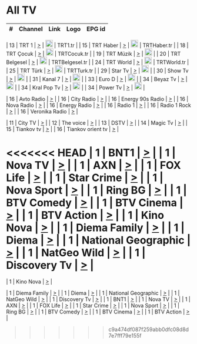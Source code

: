 <h1>All TV</h1>

| #   | Channel        | Link  | Logo | EPG id |
|:---:|:--------------:|:-----:|:----:|:------:|

| 13  | TRT 1            | [>](https://tv-trt1.medya.trt.com.tr/master.m3u8) | <img height="20" src="https://i.imgur.com/j786OLG.png"/> | TRT1.tr |
| 15  | TRT Haber        | [>](https://tv-trthaber.medya.trt.com.tr/master.m3u8) | <img height="20" src="https://i.imgur.com/OVfo8Ab.png"/> | TRTHaber.tr |
| 18  | TRT Çocuk        | [>](https://tv-trtcocuk.medya.trt.com.tr/master.m3u8) | <img height="20" src="https://i.imgur.com/QLFmD6d.png"/> | TRTCocuk.tr |
| 19  | TRT Müzik        | [>](https://tv-trtmuzik.medya.trt.com.tr/master.m3u8) | <img height="20" src="https://i.imgur.com/fIVFCEd.png"/> |
| 20  | TRT Belgesel     | [>](https://tv-trtbelgesel.medya.trt.com.tr/master.m3u8) | <img height="20" src="https://i.imgur.com/MGO87pe.png"/> | TRTBelgesel.tr |
| 24  | TRT World        | [>](https://tv-trtworld.medya.trt.com.tr/master.m3u8) | <img height="20" src="https://i.imgur.com/JEA2xpv.png"/> | TRTWorld.tr |
| 25  | TRT Türk         | [>](https://tv-trtturk.medya.trt.com.tr/master.m3u8) | <img height="20" src="https://i.imgur.com/OSTOQNw.png"/> | TRTTurk.tr |
| 29  | Star Tv   | [>](https://dogus-live.daioncdn.net/startv/startv_360p.m3u8) | <img height="20" src="https://i.imgur.com/IebUZx1.png"/> |
| 30  | Show Tv     | [>](https://ciner-live.daioncdn.net/showtv/showtv.m3u8) | <img height="20" src="https://i.imgur.com/IebUZx1.png"/> |
| 31  | Kanal 7     | [>](https://kanal7-live.daioncdn.net/kanal7/kanal7.m3u8) | <img height="20" src="https://i.imgur.com/IebUZx1.png"/> |
| 33  | Euro D    | [>](https://www.youtube.com/user/KanalD/live) | <img height="20" src="https://i.imgur.com/IebUZx1.png"/> |
| 34  | Beyaz Tv     | [>](https://beyaztv-live.daioncdn.net/beyaztv/beyaztv.m3u8) | <img height="20" src="https://i.imgur.com/IebUZx1.png"/> |
| 34  | Kral Pop Tv     | [>](https://www.youtube.com/watch?v=GuFTuKoXepw) | <img height="20" src="https://i.imgur.com/IebUZx1.png"/> |
| 34  | Power Tv     | [>](https://livetv.powerapp.com.tr/powerTV/powerhd.smil/chunklist.m3u8) | <img height="20" src="https://i.imgur.com/IebUZx1.png"/> |

| 16  | Avto Radio | [>](http://stream.metacast.eu/avtoradio.mp3.m3u) |
| 16  | City Radio | [>](http://stream.metacast.eu/city.aac.m3u) |
| 16  | Energy 90s Radio | [>](http://stream.metacast.eu/energy-90s.m3u) |
| 16  | Nova Radio | [>](http://stream.metacast.eu/nova.aac.m3u) |
| 16  | Energy Radio | [>](http://stream.metacast.eu/nrj.aac.m3u) |
| 16  | Radio 1 | [>](http://stream.metacast.eu/radio1.aac.m3u) |
| 16  | Radio 1 Rock | [>](http://stream.metacast.eu/radio1rock.aac.m3u) |
| 16  | Veronika Radio | [>](http://stream.metacast.eu/veronika.aac.m3u) |

| 11  | City TV | [>](https://tv.city.bg/play/tshls/citytv/index.m3u8) |
| 12  | The voice | [>](https://bss1.neterra.tv/thevoice/thevoice.m3u8) |
| 13  | DSTV | [>](http://46.249.95.140:8081/hls/data.m3u8) |
| 14  | Magic Tv | [>](https://bss1.neterra.tv/magictv/magictv.m3u8) |
| 15  | Tiankov tv | [>](https://streamer103.neterra.tv/tiankov-folk/live.m3u8) |
| 16  | Tiankov orient tv | [>](https://streamer103.neterra.tv/tiankov-orient/live.m3u8) |

<<<<<<< HEAD
| 1 | BNT1 | [>](https://ymkaya.xyz:36798/tv/bnt1/playlist.m3u8?wmsAuthSign=c2VydmVyX3RpbWU9Ny80LzIwMjUgNjo0NjoyNCBQTSZoYXNoX3ZhbHVlPWo4blo2ZVNEcmt6UFBxQXJrWWwvMkE9PSZ2YWxpZG1pbnV0ZXM9NjA=) |
| 1 | Nova TV | [>](https://ymkaya.xyz:36798/tv/novatv/playlist.m3u8?wmsAuthSign=c2VydmVyX3RpbWU9Ny80LzIwMjUgNjo0NjozNCBQTSZoYXNoX3ZhbHVlPUUwRzUwbHZtMU15eThUd1hBMDYvcGc9PSZ2YWxpZG1pbnV0ZXM9NjA=) |
| 1 | AXN | [>](https://ymkaya.xyz:36798/tv/axn/playlist.m3u8?wmsAuthSign=c2VydmVyX3RpbWU9Ny80LzIwMjUgNjo0Njo0NCBQTSZoYXNoX3ZhbHVlPTFTRFZEMkVIS3R5a1FSVHV0WldHaFE9PSZ2YWxpZG1pbnV0ZXM9NjA=) |
| 1 | FOX Life | [>](https://ymkaya.xyz:36798/tv/foxlife/playlist.m3u8?wmsAuthSign=c2VydmVyX3RpbWU9Ny80LzIwMjUgNjo0Njo1NCBQTSZoYXNoX3ZhbHVlPWNSeXNodmZGRHpqcjNyaVlyYXUwNkE9PSZ2YWxpZG1pbnV0ZXM9NjA=) |
| 1 | Star Crime | [>](https://ymkaya.xyz:36798/tv/foxcrime/playlist.m3u8?wmsAuthSign=c2VydmVyX3RpbWU9Ny80LzIwMjUgNjo0NzowNCBQTSZoYXNoX3ZhbHVlPTQ0RFdNSGZHVHpUNDFIQjBYMExEcmc9PSZ2YWxpZG1pbnV0ZXM9NjA=) |
| 1 | Nova Sport | [>](https://ymkaya.xyz:36798/tv/novasport/playlist.m3u8?wmsAuthSign=c2VydmVyX3RpbWU9Ny80LzIwMjUgNjo0NzoxMyBQTSZoYXNoX3ZhbHVlPU15cmk0UkM0NEZZTGRLOEZCalBXZnc9PSZ2YWxpZG1pbnV0ZXM9NjA=) |
| 1 | Ring BG | [>](https://ymkaya.xyz:36798/tv/ringbg/playlist.m3u8?wmsAuthSign=c2VydmVyX3RpbWU9Ny80LzIwMjUgNjo0NzoyMyBQTSZoYXNoX3ZhbHVlPWY0a0p1bkZDck9qaFVPN2l0ako2WkE9PSZ2YWxpZG1pbnV0ZXM9NjA=) |
| 1 | BTV Comedy | [>](https://ymkaya.xyz:36798/tv/btvcomedy/playlist.m3u8?wmsAuthSign=c2VydmVyX3RpbWU9Ny80LzIwMjUgNjo0NzozMyBQTSZoYXNoX3ZhbHVlPUsxTGdLQlo4V0RkMlpYNTFaMWJyZFE9PSZ2YWxpZG1pbnV0ZXM9NjA=) |
| 1 | BTV Cinema | [>](https://ymkaya.xyz:36798/tv/btvcinema/playlist.m3u8?wmsAuthSign=c2VydmVyX3RpbWU9Ny80LzIwMjUgNjo0Nzo0MiBQTSZoYXNoX3ZhbHVlPUNqOTI5RU1FeVhLRGlzbGU2SWhkaFE9PSZ2YWxpZG1pbnV0ZXM9NjA=) |
| 1 | BTV Action | [>](https://ymkaya.xyz:36798/tv/btvaction/playlist.m3u8?wmsAuthSign=c2VydmVyX3RpbWU9Ny80LzIwMjUgNjo0Nzo1MiBQTSZoYXNoX3ZhbHVlPXlOR1Jyd3lXbk82ZllFUnVuTEl5SlE9PSZ2YWxpZG1pbnV0ZXM9NjA=) |
| 1 | Kino Nova | [>](https://ymkaya.xyz:36798/tv/kinonova/playlist.m3u8?wmsAuthSign=c2VydmVyX3RpbWU9Ny80LzIwMjUgNjo0ODowMiBQTSZoYXNoX3ZhbHVlPUo1SFFhTlJrdnhHeFVkWU80aGRjUUE9PSZ2YWxpZG1pbnV0ZXM9NjA=) |
| 1 | Diema Family | [>](https://ymkaya.xyz:36798/tv/diemafamily/playlist.m3u8?wmsAuthSign=c2VydmVyX3RpbWU9Ny80LzIwMjUgNjo0ODoxMSBQTSZoYXNoX3ZhbHVlPXo2NkRwTmpMZmt1R2krY0NmTGVPdFE9PSZ2YWxpZG1pbnV0ZXM9NjA=) |
| 1 | Diema | [>](https://ymkaya.xyz:36798/tv/diema/playlist.m3u8?wmsAuthSign=c2VydmVyX3RpbWU9Ny80LzIwMjUgNjo0ODoyMSBQTSZoYXNoX3ZhbHVlPXQ4cTIzU2FFMGNvWUtxenkvTHMwWHc9PSZ2YWxpZG1pbnV0ZXM9NjA=) |
| 1 | National Geographic | [>](https://ymkaya.xyz:36798/tv/natgeo/playlist.m3u8?wmsAuthSign=c2VydmVyX3RpbWU9Ny80LzIwMjUgNjo0ODozMCBQTSZoYXNoX3ZhbHVlPVgvaVBURlJXL0hobkJpaXpSQUN3Y0E9PSZ2YWxpZG1pbnV0ZXM9NjA=) |
| 1 | NatGeo Wild | [>](https://ymkaya.xyz:36798/tv/natgeowild/playlist.m3u8?wmsAuthSign=c2VydmVyX3RpbWU9Ny80LzIwMjUgNjo0ODo0MSBQTSZoYXNoX3ZhbHVlPXUrcytNSmw5aVpBZ05zdVpyb0Mwemc9PSZ2YWxpZG1pbnV0ZXM9NjA=) |
| 1 | Discovery Tv | [>](https://ymkaya.xyz:36798/tv/discovery/playlist.m3u8?wmsAuthSign=c2VydmVyX3RpbWU9Ny80LzIwMjUgNjo0ODo1MiBQTSZoYXNoX3ZhbHVlPUtpaS95UjA1MEpjQlZicXFEYWtZT2c9PSZ2YWxpZG1pbnV0ZXM9NjA=) |
=======


| 1 | Kino Nova | [>](https://ymkaya.xyz:11336/tv/kinonova/playlist.m3u8?wmsAuthSign=c2VydmVyX3RpbWU9MS8yLzIwMjUgNDo0MDoyMCBBTSZoYXNoX3ZhbHVlPWlFS1FrWEtMMVRFM3l5YklUWUJQUHc9PSZ2YWxpZG1pbnV0ZXM9NjA=) |

| 1 | Diema Family | [>](https://ymkaya.xyz:11336/tv/diemafamily/playlist.m3u8?wmsAuthSign=c2VydmVyX3RpbWU9MS8yLzIwMjUgNDo0MDozMCBBTSZoYXNoX3ZhbHVlPUVUaTVKTldvZTF5WVVCM0YwL21kaXc9PSZ2YWxpZG1pbnV0ZXM9NjA=) |
| 1 | Diema | [>](https://ymkaya.xyz:11336/tv/diema/playlist.m3u8?wmsAuthSign=c2VydmVyX3RpbWU9MS8yLzIwMjUgNDo0MDo0MCBBTSZoYXNoX3ZhbHVlPVlYMWVJT2NuUjNpUTBsaytEUFFOS2c9PSZ2YWxpZG1pbnV0ZXM9NjA=) |
| 1 | National Geographic | [>](https://ymkaya.xyz:11336/tv/natgeo/playlist.m3u8?wmsAuthSign=c2VydmVyX3RpbWU9MS8yLzIwMjUgNDo0MTo0MSBBTSZoYXNoX3ZhbHVlPTJQTlVmcG5nYWx0M013eUhGRGxnd0E9PSZ2YWxpZG1pbnV0ZXM9NjA=) |
| 1 | NatGeo Wild | [>](https://ymkaya.xyz:11336/tv/natgeowild/playlist.m3u8?wmsAuthSign=c2VydmVyX3RpbWU9MS8yLzIwMjUgNDo0MTo1MSBBTSZoYXNoX3ZhbHVlPVl1OXZaTTliN0hGWEN3eDBYd1duNkE9PSZ2YWxpZG1pbnV0ZXM9NjA=) |
| 1 | Discovery Tv | [>](https://ymkaya.xyz:11336/tv/discovery/playlist.m3u8?wmsAuthSign=c2VydmVyX3RpbWU9MS8yLzIwMjUgNDo0MjowMSBBTSZoYXNoX3ZhbHVlPWtBQmdLNlY2RmQwWElzMVYzSDJyVkE9PSZ2YWxpZG1pbnV0ZXM9NjA=) |
| 1 | BNT1 | [>](https://ymkaya.xyz:11336/tv/bnt1/playlist.m3u8?wmsAuthSign=c2VydmVyX3RpbWU9MS8yLzIwMjUgNDozODozOCBBTSZoYXNoX3ZhbHVlPVVrMVlRQXpJWlhYeUh6ZFVpSC9NMUE9PSZ2YWxpZG1pbnV0ZXM9NjA=) |
| 1 | Nova TV | [>](https://ymkaya.xyz:11336/tv/novatv/playlist.m3u8?wmsAuthSign=c2VydmVyX3RpbWU9MS8yLzIwMjUgNDozODo0OCBBTSZoYXNoX3ZhbHVlPUVxQjh1a0ZzYkVGZU8zZDFGTzdreVE9PSZ2YWxpZG1pbnV0ZXM9NjA=) |
| 1 | AXN | [>](https://ymkaya.xyz:11336/tv/axn/playlist.m3u8?wmsAuthSign=c2VydmVyX3RpbWU9MS8yLzIwMjUgNDozODo1OCBBTSZoYXNoX3ZhbHVlPUpkWStGY1hkNXhaOVpPZ0thQ0FZL3c9PSZ2YWxpZG1pbnV0ZXM9NjA=) |
| 1 | FOX Life | [>](https://ymkaya.xyz:11336/tv/foxlife/playlist.m3u8?wmsAuthSign=c2VydmVyX3RpbWU9MS8yLzIwMjUgNDozOToxMCBBTSZoYXNoX3ZhbHVlPWt1ZDc1T3AzYlZDTjJnSy9TU0xJZlE9PSZ2YWxpZG1pbnV0ZXM9NjA=) |
| 1 | Star Crime | [>](https://ymkaya.xyz:11336/tv/foxcrime/playlist.m3u8?wmsAuthSign=c2VydmVyX3RpbWU9MS8yLzIwMjUgNDozOToyMCBBTSZoYXNoX3ZhbHVlPXIwVU45Nm9FR1l2enNkTG9TanBxbmc9PSZ2YWxpZG1pbnV0ZXM9NjA=) |
| 1 | Nova Sport | [>](https://ymkaya.xyz:11336/tv/novasport/playlist.m3u8?wmsAuthSign=c2VydmVyX3RpbWU9MS8yLzIwMjUgNDozOTozMCBBTSZoYXNoX3ZhbHVlPXlSZ0UxazVaM0xhSmc0NmR4T0c1T2c9PSZ2YWxpZG1pbnV0ZXM9NjA=) |
| 1 | Ring BG | [>](https://ymkaya.xyz:11336/tv/ringbg/playlist.m3u8?wmsAuthSign=c2VydmVyX3RpbWU9MS8yLzIwMjUgNDozOTo0MCBBTSZoYXNoX3ZhbHVlPTR4aUlFNHVUYWN4enY1WkVuOFZma2c9PSZ2YWxpZG1pbnV0ZXM9NjA=) |
| 1 | BTV Comedy | [>](https://ymkaya.xyz:11336/tv/btvcomedy/playlist.m3u8?wmsAuthSign=c2VydmVyX3RpbWU9MS8yLzIwMjUgNDozOTo1MCBBTSZoYXNoX3ZhbHVlPUtrMTJ2RHNTTUU1RFp1ZkVOdXFSK3c9PSZ2YWxpZG1pbnV0ZXM9NjA=) |
| 1 | BTV Cinema | [>](https://ymkaya.xyz:11336/tv/btvcinema/playlist.m3u8?wmsAuthSign=c2VydmVyX3RpbWU9MS8yLzIwMjUgNDozOTo1OSBBTSZoYXNoX3ZhbHVlPTZWcU9FZW56cG1NM1lrYy8xNE5NeHc9PSZ2YWxpZG1pbnV0ZXM9NjA=) |
| 1 | BTV Action | [>](https://ymkaya.xyz:11336/tv/btvaction/playlist.m3u8?wmsAuthSign=c2VydmVyX3RpbWU9MS8yLzIwMjUgNDo0MDoxMCBBTSZoYXNoX3ZhbHVlPUlDd0ErRkZVWThyMVZwR3c2REdGZ3c9PSZ2YWxpZG1pbnV0ZXM9NjA=) |
>>>>>>> c9a474df087f259abb0dfc08d8d7e7fff79e155f
